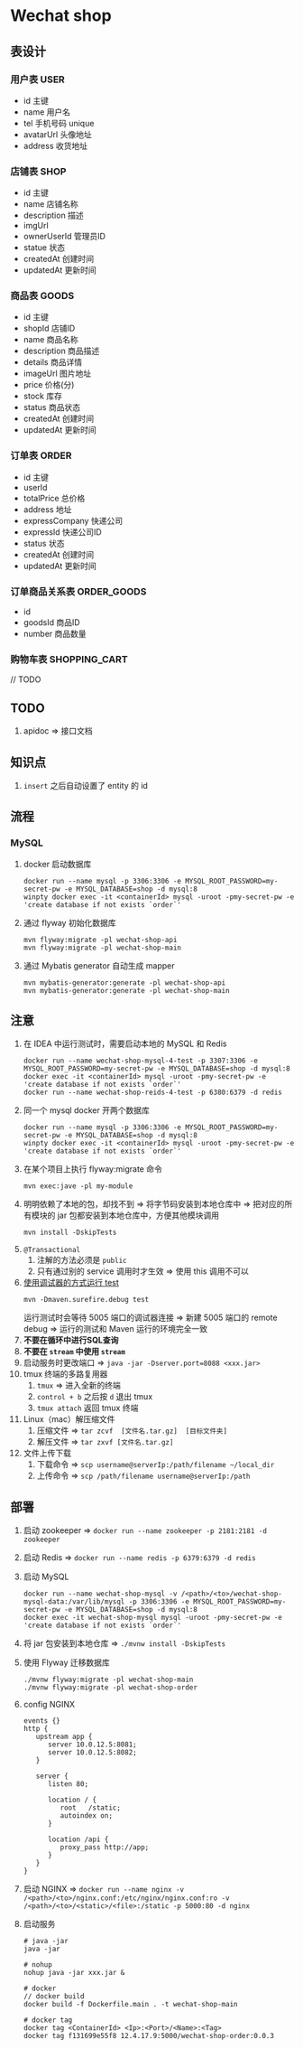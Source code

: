 # Wechat shop

## 表设计

### 用户表 USER

- id 主键
- name 用户名
- tel 手机号码 unique
- avatarUrl 头像地址
- address 收货地址

### 店铺表 SHOP

- id 主键
- name 店铺名称
- description 描述
- imgUrl
- ownerUserId 管理员ID
- statue 状态
- createdAt 创建时间
- updatedAt 更新时间

### 商品表 GOODS

- id 主键
- shopId 店铺ID
- name 商品名称
- description 商品描述
- details 商品详情
- imageUrl 图片地址
- price 价格(分)
- stock 库存
- status 商品状态
- createdAt 创建时间
- updatedAt 更新时间

### 订单表 ORDER

- id 主键
- userId
- totalPrice 总价格
- address 地址
- expressCompany 快递公司
- expressId 快递公司ID
- status 状态
- createdAt 创建时间
- updatedAt 更新时间

### 订单商品关系表 ORDER_GOODS

- id
- goodsId 商品ID
- number 商品数量

### 购物车表 SHOPPING_CART

// TODO

## TODO

1. apidoc => 接口文档

## 知识点

1. ` insert ` 之后自动设置了 entity 的 id

## 流程

### MySQL

1. docker 启动数据库
   ```
   docker run --name mysql -p 3306:3306 -e MYSQL_ROOT_PASSWORD=my-secret-pw -e MYSQL_DATABASE=shop -d mysql:8
   winpty docker exec -it <containerId> mysql -uroot -pmy-secret-pw -e 'create database if not exists `order`'
   ```
2. 通过 flyway 初始化数据库
   ```
   mvn flyway:migrate -pl wechat-shop-api
   mvn flyway:migrate -pl wechat-shop-main
   ```
3. 通过 Mybatis generator 自动生成 mapper
   ```
   mvn mybatis-generator:generate -pl wechat-shop-api
   mvn mybatis-generator:generate -pl wechat-shop-main
   ```

## 注意

1. 在 IDEA 中运行测试时，需要启动本地的 MySQL 和 Redis
   ```
   docker run --name wechat-shop-mysql-4-test -p 3307:3306 -e MYSQL_ROOT_PASSWORD=my-secret-pw -e MYSQL_DATABASE=shop -d mysql:8
   docker exec -it <containerId> mysql -uroot -pmy-secret-pw -e 'create database if not exists `order`'
   docker run --name wechat-shop-reids-4-test -p 6380:6379 -d redis
   ```
2. 同一个 mysql docker 开两个数据库
   ```
   docker run --name mysql -p 3306:3306 -e MYSQL_ROOT_PASSWORD=my-secret-pw -e MYSQL_DATABASE=shop -d mysql:8
   winpty docker exec -it <containerId> mysql -uroot -pmy-secret-pw -e 'create database if not exists `order`'
   ```
3. 在某个项目上执行 flyway:migrate 命令
   ```
   mvn exec:jave -pl my-module 
   ```
4. 明明依赖了本地的包，却找不到 => 将字节码安装到本地仓库中 => 把对应的所有模块的 jar 包都安装到本地仓库中，方便其他模块调用
   ```
   mvn install -DskipTests
   ```
5. ` @Transactional `
    1. 注解的方法必须是 ` public `
    2. 只有通过别的 service 调用时才生效 => 使用 this 调用不可以
6. [使用调试器的方式运行 test](https://maven.apache.org/surefire/maven-surefire-plugin/examples/debugging.html)
   ```
   mvn -Dmaven.surefire.debug test
   ```
   运行测试时会等待 5005 端口的调试器连接 => 新建 5005 端口的 remote debug => 运行的测试和 Maven 运行的环境完全一致
7. **不要在循环中进行SQL查询**
8. **不要在 ` stream ` 中使用 ` stream `**
9. 启动服务时更改端口 => ` java -jar -Dserver.port=8088 <xxx.jar> `
10. tmux 终端的多路复用器
    1. ` tmux ` => 进入全新的终端
    2. ` control + b ` 之后按 ` d ` 退出 tmux
    3. ` tmux attach ` 返回 tmux 终端
11. Linux（mac）解压缩文件
    1. 压缩文件 => ` tar zcvf  [文件名.tar.gz]  [目标文件夹] `
    2. 解压文件 => ` tar zxvf [文件名.tar.gz] `
12. 文件上传下载
    1. 下载命令 => ` scp username@serverIp:/path/filename ~/local_dir `
    2. 上传命令 => ` scp /path/filename username@serverIp:/path `

## 部署

1. 启动 zookeeper => ` docker run --name zookeeper -p 2181:2181 -d zookeeper `
2. 启动 Redis => ` docker run --name redis -p 6379:6379 -d redis `
3. 启动 MySQL
   ```
   docker run --name wechat-shop-mysql -v /<path>/<to>/wechat-shop-mysql-data:/var/lib/mysql -p 3306:3306 -e MYSQL_ROOT_PASSWORD=my-secret-pw -e MYSQL_DATABASE=shop -d mysql:8
   docker exec -it wechat-shop-mysql mysql -uroot -pmy-secret-pw -e 'create database if not exists `order`'
   ```
4. 将 jar 包安装到本地仓库 => ` ./mvnw install -DskipTests `
5. 使用 Flyway 迁移数据库
   ```
   ./mvnw flyway:migrate -pl wechat-shop-main
   ./mvnw flyway:migrate -pl wechat-shop-order
   ```
6. config NGINX
   ```
   events {}
   http {
      upstream app {
         server 10.0.12.5:8081;
         server 10.0.12.5:8082;
      }

      server {
         listen 80;

         location / {
            root   /static;
            autoindex on;
         }

         location /api {
            proxy_pass http://app;
         }
      }
   }
   ```

7. 启动 NGINX
   => ` docker run --name nginx -v /<path>/<to>/nginx.conf:/etc/nginx/nginx.conf:ro -v /<path>/<to>/<static>/<file>:/static -p 5000:80 -d nginx `
8. 启动服务
   ```
   # java -jar
   java -jar 
   
   # nohup
   nohup java -jar xxx.jar &
   
   # docker
   // docker build
   docker build -f Dockerfile.main . -t wechat-shop-main 
   
   # docker tag
   docker tag <ContainerId> <Ip>:<Port>/<Name>:<Tag>
   docker tag f131699e55f8 12.4.17.9:5000/wechat-shop-order:0.0.3 
   ```
